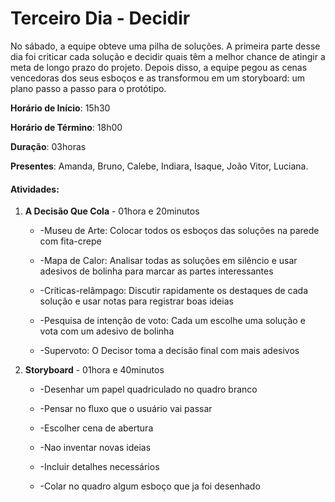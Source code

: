 # Terceiro Dia - Decidir
No sábado, a equipe obteve uma pilha de soluções. A primeira parte desse dia foi criticar cada solução e decidir quais têm a melhor chance de atingir a meta de longo prazo do projeto. Depois disso, a equipe pegou as cenas vencedoras dos seus esboços e as transformou em um storyboard: um plano passo a passo para o protótipo.

**Horário de Início**: 15h30

**Horário de Término**: 18h00

**Duração**: 03horas 

**Presentes**: Amanda, Bruno, Calebe, Indiara, Isaque, João Vitor, Luciana.

#### Atividades:

1. **A Decisão Que Cola** - 01hora e 20minutos
    - -Museu de Arte: Colocar todos os esboços das soluções na parede com fita-crepe
  
    - -Mapa de Calor: Analisar todas as soluções em silêncio e usar adesivos de bolinha para marcar as partes interessantes
  
    - -Críticas-relâmpago: Discutir rapidamente os destaques de cada solução e usar notas para registrar boas ideias
  
    - -Pesquisa de intenção de voto: Cada um escolhe uma solução e vota com um adesivo de bolinha
  
    - -Supervoto: O Decisor toma a decisão final com mais adesivos

2. **Storyboard** - 01hora e 40minutos
  
    - -Desenhar um papel quadriculado no quadro branco
  
    - -Pensar no fluxo que o usuário vai passar
  
    - -Escolher cena de abertura
  
    - -Nao inventar novas ideias
  
    - -Incluir detalhes necessários
  
    - -Colar no quadro algum esboço que ja foi desenhado


